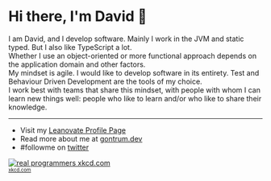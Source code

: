 # Hi there, I'm David 🦧

I am David, and I develop software. Mainly I work in the JVM and static typed. But I also like TypeScript a lot.  
Whether I use an object-oriented or more functional approach depends on the application domain and other factors.  
My mindset is agile. I would like to develop software in its entirety. Test and Behaviour Driven Development are the tools of my choice.  
I work best with teams that share this mindset, with people with whom I can learn new things well: people who like to learn and/or who like to share their knowledge.

---

- Visit my <a href="https://www.leanovate.de/member/david/">Leanovate Profile Page</a>
- Read more about me at <a href="https://gontrum.dev">gontrum.dev</a>
- #followme on <a href="https://twitter.com/davidgontrum">twitter</a>

[![real programmers xkcd.com](https://imgs.xkcd.com/comics/real_programmers.png)](https://imgs.xkcd.com/comics/real_programmers.png)  
<sub><sup><a href="xkcd.com">xkcd.com</a></sup></sub>

<!--
**Gontrum/Gontrum** is a ✨ _special_ ✨ repository because its `README.md` (this file) appears on your GitHub profile.

Here are some ideas to get you started:

- 🔭 I’m currently working on ...
- 🌱 I’m currently learning ...
- 👯 I’m looking to collaborate on ...
- 🤔 I’m looking for help with ...
- 💬 Ask me about ...
- 📫 How to reach me: ...
- 😄 Pronouns: ...
- ⚡ Fun fact: ...
-->
